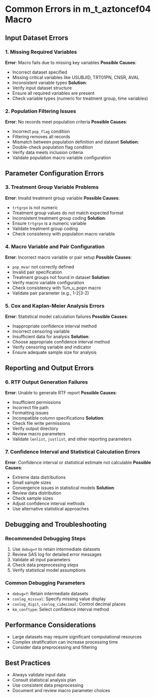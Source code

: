 # Common Errors in m_t_aztoncef04 Macro

## Input Dataset Errors

### 1. Missing Required Variables
**Error**: Macro fails due to missing key variables
**Possible Causes**:
- Incorrect dataset specified
- Missing critical variables like USUBJID, TRT01PN, CNSR, AVAL
- Inconsistent variable types
**Solution**: 
- Verify input dataset structure
- Ensure all required variables are present
- Check variable types (numeric for treatment group, time variables)

### 2. Population Filtering Issues
**Error**: No records meet population criteria
**Possible Causes**:
- Incorrect `pop_flag` condition
- Filtering removes all records
- Mismatch between population definition and dataset
**Solution**:
- Double-check population flag condition
- Verify data meets inclusion criteria
- Validate population macro variable configuration

## Parameter Configuration Errors

### 3. Treatment Group Variable Problems
**Error**: Invalid treatment group variable
**Possible Causes**:
- `trtgrpn` is not numeric
- Treatment group values do not match expected format
- Inconsistent treatment group coding
**Solution**:
- Ensure `trtgrpn` is a numeric variable
- Validate treatment group coding
- Check consistency with population macro variable

### 4. Macro Variable and Pair Configuration
**Error**: Incorrect macro variable or pair setup
**Possible Causes**:
- `pop_mvar` not correctly defined
- Invalid pair specification
- Treatment groups not found in dataset
**Solution**:
- Verify macro variable configuration
- Check consistency with %m_u_popn macro
- Validate pair parameter (e.g., 1-2|3-2)

### 5. Cox and Kaplan-Meier Analysis Errors
**Error**: Statistical model calculation failures
**Possible Causes**:
- Inappropriate confidence interval method
- Incorrect censoring variable
- Insufficient data for analysis
**Solution**:
- Choose appropriate confidence interval method
- Verify censoring variable and indicator
- Ensure adequate sample size for analysis

## Reporting and Output Errors

### 6. RTF Output Generation Failures
**Error**: Unable to generate RTF report
**Possible Causes**:
- Insufficient permissions
- Incorrect file path
- Formatting issues
- Incompatible column specifications
**Solution**:
- Check file write permissions
- Verify output directory
- Review macro parameters
- Validate `lenlist`, `justlist`, and other reporting parameters

### 7. Confidence Interval and Statistical Calculation Errors
**Error**: Confidence interval or statistical estimate not calculable
**Possible Causes**:
- Extreme data distributions
- Small sample sizes
- Convergence issues in statistical models
**Solution**:
- Review data distribution
- Check sample sizes
- Adjust confidence interval methods
- Use alternative statistical approaches

## Debugging and Troubleshooting

### Recommended Debugging Steps
1. Use `debug=Y` to retain intermediate datasets
2. Review SAS log for detailed error messages
3. Validate all input parameters
4. Check data preprocessing steps
5. Verify statistical model assumptions

### Common Debugging Parameters
- `debug=Y`: Retain intermediate datasets
- `coxlog_missval`: Specify missing value display
- `coxlog_digit`, `coxlog_cidecimal`: Control decimal places
- `km_conftype`: Select confidence interval method

## Performance Considerations
- Large datasets may require significant computational resources
- Complex stratification can increase processing time
- Consider data preprocessing and filtering

## Best Practices
- Always validate input data
- Consult statistical analysis plan
- Use consistent data preprocessing
- Document and review macro parameter choices
 